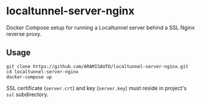 # localtunnel-server-nginx

Docker Compose setup for running a Localtunnel server behind a SSL Nginx reverse proxy.

## Usage

```
git clone https://github.com/ARAMISAUTO/localtunnel-server-nginx.git
cd localtunnel-server-nginx
docker-compose up
```

SSL certificate (`server.crt`) and key (`server.key`) must reside in project's `ssl` subdirectory.
